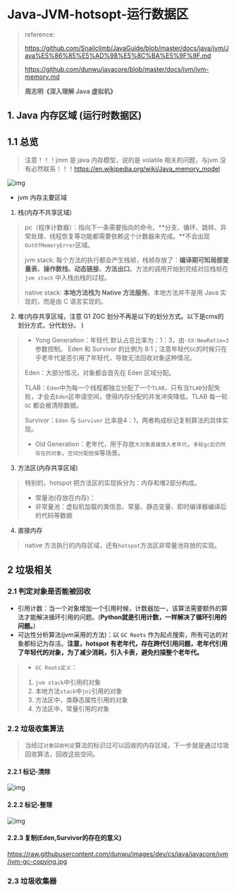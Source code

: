 # Java-JVM-hotsopt-运行数据区

> reference:
>
> https://github.com/Snailclimb/JavaGuide/blob/master/docs/java/jvm/Java%E5%86%85%E5%AD%98%E5%8C%BA%E5%9F%9F.md
>
> https://github.com/dunwu/javacore/blob/master/docs/jvm/jvm-memory.md
>
> **周志明《深入理解 Java 虚拟机》**

## 1. Java 内存区域 (运行时数据区)

## 1.1 总览

> 注意！！！jmm 是 java 内存模型，说的是 volatile 相关的问题，与jvm 没有必然联系！！！https://en.wikipedia.org/wiki/Java_memory_model

![img](https://img-blog.csdn.net/20170610165140237?watermark/2/text/aHR0cDovL2Jsb2cuY3Nkbi5uZXQvYWlqaXVkdQ==/font/5a6L5L2T/fontsize/400/fill/I0JBQkFCMA==/dissolve/70/gravity/Center)

- jvm 内存主要区域

1. 栈(内存不共享区域)

> pc（程序计数器）：指向下一条需要指向的命令。**分支、循环、跳转、异常处理、线程恢复等功能都需要依赖这个计数器来完成。**不会出现`OutOfMemoryError`区域。
>
> jvm stack:  每个方法的执行都会产生栈帧，栈帧存放了：**编译期可知局部变量表、操作数栈、动态链接、方法出口**。方法的调用开始到完结对应栈帧在 `jvm stack` 中入栈出栈的过程。
>
> native stack: **本地方法栈为 Native 方法服务**。本地方法并不是用 Java 实现的，而是由 C 语言实现的。

2. 堆(内存共享区域，注意 G1 ZGC 划分不再是以下的划分方式。以下是cms的划分方式，分代划分。 )

> - Yong Generation：年轻代 默认占总比率为：1：3，由`-XX:NewRatio=3`参数控制。 Eden 和 Survivor 的比例为 8:1；注意年轻代`GC`的时候只在乎老年代是否引用了年轻代，导致无法回收对象这种情况。
>
> Eden：大部分情况，对象都会首先在 Eden 区域分配。
>
> TLAB：`Eden`中为每一个线程都独立分配了一个`TLAB`，只有当`TLAB`分配失败，才会去`Eden`区申请空间，使得内存分配的并发冲突降低。TLAB
> 每一轮 `GC` 都会被清除数据。
>
> Survivor：`Eden` 与 `Survivor` 比率是4：1，两者构成标记复制算法的具体实现。
>
>
> - Old Generation：老年代，用于存放`大对象直接放入老年代`，`多轮gc后仍然存在的对象`，`空间分配担保`等场景。

3. 方法区(内存共享区域)

> 特别的，hotspot 把方法区的实现拆分为：内存和堆2部分构成。
>
> - 常量池(存放在内存)：
> - 非常量池：虚拟机加载的类信息、常量、静态变量、即时编译器编译后的代码等数据

4. 直接内存

> native 方法执行的内存区域，还有`hotspot`方法区非常量池存放的实现。

## 2 垃圾相关

### 2.1 判定对象是否能被回收

- 引用计数：当一个对象增加一个引用时候，计数器加一，该算法需要额外的算法才能解决循环引用的问题。(**Python就是引用计数，一样解决了循环引用的问题。**)
- 可达性分析算法(jvm采用的方法)：以 `GC Roots` 作为起点搜索，所有可达的对象都标记为存活。**注意，hotspot 有老年代，存在跨代引用问题，老年代引用了年轻代的对象，为了减少消耗，引入卡表，避免扫描整个老年代。**

>  - `GC Roots定义`：
>  1. `jvm stack`中引用的对象
>  2. 本地方法`stack`中`jni`引用的对象
>  3. 方法区中，类静态属性引用的对象
>  4. 方法区中，常量引用的对象

### 2.2 垃圾收集算法

> 当经过`对象回收判定`算法的标识过可以回收的内存区域，下一步就是通过垃圾回收算法，回收这些空间。

#### 2.2.1 标记-清除

![img](https://raw.githubusercontent.com/dunwu/images/dev/cs/java/javacore/jvm/jvm-gc-mark-sweep.jpg)

#### 2.2.2 标记-整理

![img](https://raw.githubusercontent.com/dunwu/images/dev/cs/java/javacore/jvm/jvm-gc-mark-compact.jpg)

#### 2.2.3 复制(Eden,Survivor的存在的意义)

https://raw.githubusercontent.com/dunwu/images/dev/cs/java/javacore/jvm/jvm-gc-copying.jpg

### 2.3 垃圾收集器


